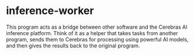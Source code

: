 # inference-worker
This program acts as a bridge between other software and the Cerebras AI inference platform. Think of it as a helper that takes tasks from another program, sends them to Cerebras for processing using powerful AI models, and then gives the results back to the original program.
